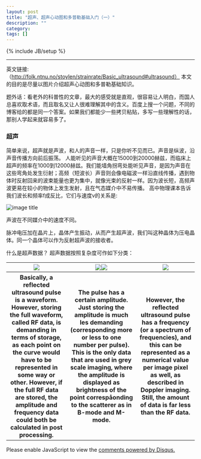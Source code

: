 ```yaml
---
layout: post
title: "超声、超声心动图和多普勒基础入门（一）"
description: ""
category: 
tags: []
---
```

{% include JB/setup %}


----------

英文链接: 
（http://folk.ntnu.no/stoylen/strainrate/Basic_ultrasound#ultrasound） 
本文的目的是尽量以图片介绍超声心动图和多普勒基础知识。

题外话：看老外的科普性的文章，最大的感受就是直观，很容易让人明白，而国人总喜欢取术语，而且取名又让人很难理解其中的含义。百度上搜一个问题，不同的博客给的都是同一个答案。如果我们都能少一些拷贝粘贴，多写一些理解性的话，那别人学起来就容易多了。

###  超声   ###
简单来说，超声就是声波，和人的声音一样，只是你听不见而已。声音是纵波，沿声音传播方向前后振荡。 
人能听见的声音大概在15000到20000赫兹，而临床上超声的频率在1000到12000赫兹。我们能墙角拐弯处能听见声音，是因为声音在这些弯角处发生衍射；高频（短波长）声音则会像电磁波一样沿直线传播，遇到物体时反射回来的波束能量也更为集中，就像光束的反射一样。因为波长短，高频声波更易在较小的物体上发生发射，且在气态媒介中不易传播。 
高中物理课本告诉我们波长和频率f成反比，它们与速度v的关系是:

![image title](gongshi.gif)

声波在不同媒介中的速度不同。

脉冲电压加在晶片上，晶体产生振动，从而产生超声波，我们叫这种晶体为压电晶体。同一个晶体可以作为反射超声波的接收者。

什么是超声数据？ 
超声数据按照复杂度可作如下分类：

  <div>
     <table>
        <tr>
		<div align="center">
            <th><img src="RF.gif"></th>
            <th>
			    <img src="RF-ampl.gif"><img src="ampl.gif">
			</th>    
            <th>              
                <img src="freq.gif">
            </th>    
        </div>			
        </tr>
		<tr>
		    <th>
			    Basically, a reflected ultrasound pulse is a waveform. However, storing the full waveform, called RF data, is demanding in terms of storage, as each point on the curve would have to be represented in some way or other. However, if the full RF data are stored, the amplitude and frequency data could both be calculated in post processing.
			</th>
			<th>
			    The pulse has a certain amplitude. Just storing the amplitude is much les demanding (corresponding more or less to one number per pulse). This is the only data that are used in grey scale imaging, where the amplitude is displayed as brightness of the point correspåonding to the scatterer as in B-mode and M-mode.
			</th>
			<th>
			    However, the reflected ultrasound pulse has a frequency (or a spectrum of frequencies), and this can be represented as a numerical value per image pixel as well, as described in Doppler imaging. Still, the amount of data is far less than the RF data.
			</th>
		</tr>
     </table>
     
  </div>






<div id="disqus_thread"></div>
<script>
    /**
     *  RECOMMENDED CONFIGURATION VARIABLES: EDIT AND UNCOMMENT THE SECTION BELOW TO INSERT DYNAMIC VALUES FROM YOUR PLATFORM OR CMS.
     *  LEARN WHY DEFINING THESE VARIABLES IS IMPORTANT: https://disqus.com/admin/universalcode/#configuration-variables
     */
    /*
    var disqus_config = function () {
        this.page.url = PAGE_URL;  // Replace PAGE_URL with your page's canonical URL variable
        this.page.identifier = PAGE_IDENTIFIER; // Replace PAGE_IDENTIFIER with your page's unique identifier variable
    };
    */
    (function() {  // DON'T EDIT BELOW THIS LINE
        var d = document, s = d.createElement('script');
        
        s.src = '//windtom.disqus.com/embed.js';
        
        s.setAttribute('data-timestamp', +new Date());
        (d.head || d.body).appendChild(s);
    })();
</script>
<noscript>Please enable JavaScript to view the <a href="https://disqus.com/?ref_noscript" rel="nofollow">comments powered by Disqus.</a></noscript>